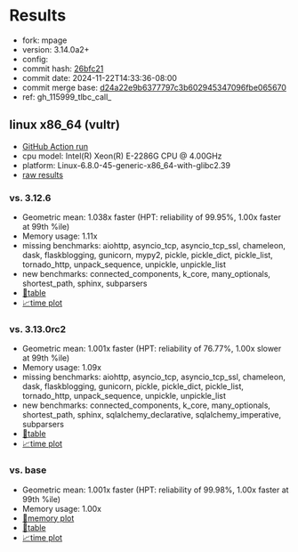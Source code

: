 # Results

- fork: mpage
- version: 3.14.0a2+
- config: 
- commit hash: [26bfc21](https://github.com/mpage/cpython/commit/26bfc21)
- commit date: 2024-11-22T14:33:36-08:00
- commit merge base: [d24a22e9b6377797c3b602945347096fbe065670](https://github.com/mpage/cpython/commit/d24a22e9b6377797c3b602945347096fbe065670)
- ref: gh_115999_tlbc_call_

## linux x86_64 (vultr)

- [GitHub Action run](https://github.com/facebookexperimental/free-threading-benchmarking/actions/runs/11981825901)
- cpu model: Intel(R) Xeon(R) E-2286G CPU @ 4.00GHz
- platform: Linux-6.8.0-45-generic-x86_64-with-glibc2.39
- [raw results](bm-20241122-vultr-x86_64-mpage-gh_115999_tlbc_call_-3.14.0a2%2B-26bfc21.json)

### vs. 3.12.6

- Geometric mean: 1.038x faster (HPT: reliability of 99.95%, 1.00x faster at 99th %ile)
- Memory usage: 1.11x
- missing benchmarks: aiohttp, asyncio_tcp, asyncio_tcp_ssl, chameleon, dask, flaskblogging, gunicorn, mypy2, pickle, pickle_dict, pickle_list, tornado_http, unpack_sequence, unpickle, unpickle_list
- new benchmarks: connected_components, k_core, many_optionals, shortest_path, sphinx, subparsers
- [📄table](bm-20241122-vultr-x86_64-mpage-gh_115999_tlbc_call_-3.14.0a2%2B-26bfc21-vs-3.12.6.md)
- [📈time plot](bm-20241122-vultr-x86_64-mpage-gh_115999_tlbc_call_-3.14.0a2%2B-26bfc21-vs-3.12.6.svg)

### vs. 3.13.0rc2

- Geometric mean: 1.001x faster (HPT: reliability of 76.77%, 1.00x slower at 99th %ile)
- Memory usage: 1.09x
- missing benchmarks: aiohttp, asyncio_tcp, asyncio_tcp_ssl, chameleon, dask, flaskblogging, gunicorn, pickle, pickle_dict, pickle_list, tornado_http, unpack_sequence, unpickle, unpickle_list
- new benchmarks: connected_components, k_core, many_optionals, shortest_path, sphinx, sqlalchemy_declarative, sqlalchemy_imperative, subparsers
- [📄table](bm-20241122-vultr-x86_64-mpage-gh_115999_tlbc_call_-3.14.0a2%2B-26bfc21-vs-3.13.0rc2.md)
- [📈time plot](bm-20241122-vultr-x86_64-mpage-gh_115999_tlbc_call_-3.14.0a2%2B-26bfc21-vs-3.13.0rc2.svg)

### vs. base

- Geometric mean: 1.001x faster (HPT: reliability of 99.98%, 1.00x faster at 99th %ile)
- Memory usage: 1.00x
- [🧠memory plot](bm-20241122-vultr-x86_64-mpage-gh_115999_tlbc_call_-3.14.0a2%2B-26bfc21-vs-base-mem.svg)
- [📄table](bm-20241122-vultr-x86_64-mpage-gh_115999_tlbc_call_-3.14.0a2%2B-26bfc21-vs-base.md)
- [📈time plot](bm-20241122-vultr-x86_64-mpage-gh_115999_tlbc_call_-3.14.0a2%2B-26bfc21-vs-base.svg)

